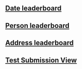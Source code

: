 ## [Date leaderboard](https://www.synapse.org/#!Synapse:syn22277124/wiki/607785)

## [Person leaderboard](https://www.synapse.org/#!Synapse:syn22277124/wiki/607786)

## [Address leaderboard](https://www.synapse.org/#!Synapse:syn22277124/wiki/607787)

## [Test Submission View](https://www.synapse.org/#!Synapse:syn23512270)